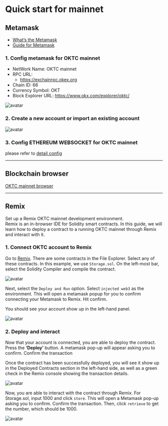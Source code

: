 # Quick start for mainnet
## Metamask
- [What’s the Metamask](https://metamask.io/index)
- [Guide for Metamask](https://docs.metamask.io/guide/)

### 1. Config metamask for OKTC mainnet

- NetWork Name: OKTC mainnet
- RPC URL: 
    - https://exchainrpc.okex.org
- Chain ID: 66
- Currency Symbol: OKT
- Block Explorer URL: https://www.okx.com/explorer/oktc/

![avatar](../../img/metamask-01.for-mainnet-en.jpeg)

### 2. Create a new account or import an existing account
![avatar](../../img/metamask-01-2.png)

### 3. Config ETHEREUM WEBSOCKET for OKTC mainnet
please refer to [detail config](/dev/api/oktc-api/websocket)

___
## Blockchain browser
[OKTC mainnet browser](https://www.okx.com/explorer/oktc)
___

## Remix
Set up a Remix OKTC mainnet development environment.    
Remix is an in-browser IDE for Solidity smart contracts. In this guide, we will learn how to deploy a contract to a running OKTC mainnet through Remix and interact with it.   
### 1. Connect OKTC account to Remix
Go to [Remix](http://remix.ethereum.org/). There are some contracts in the File Explorer. Select any of these contracts. In this example, we use `Storage.sol`. On the left-most bar, select the Solidity Compiler and compile the contract.


![avatar](../../img/metamask-02.png)

Next, select the `Deploy and Run` option. Select `injected web3` as the environment. This will open a metamask popup for you to confirm connecting your Metamask to Remix. Hit confirm.

You should see your account show up in the left-hand panel.

![avatar](../../img/metamask-03.png)


### 2. Deploy and interact
Now that your account is connected, you are able to deploy the contract. Press the **‘Deploy’** button. A metamask pop-up will appear asking you to confirm. Confirm the transaction   

Once the contract has been successfully deployed, you will see it show up in the Deployed Contracts section in the left-hand side, as well as a green check in the Remix console showing the transaction details.   

![avatar](../../img/metamask-04.png)


Now, you are able to interact with the contract through Remix. For Storage.sol, input 1000 and click `store`. This will open a Metamask pop-up asking you to confirm. Confirm the transaction. Then, click `retrieve` to get the number, which should be 1000.

![avatar](../../img/metamask-05.png)



